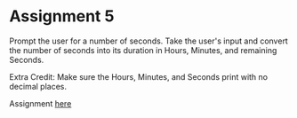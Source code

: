 # Assignment 5
Prompt the user for a number of seconds. Take the user's input and convert the number of seconds into
its duration in Hours, Minutes, and remaining Seconds.

Extra Credit: Make sure the Hours, Minutes, and Seconds print with no decimal places.

Assignment [here](https://github.com/h0mbre/Learning-C/tree/master/Assignment-05)
